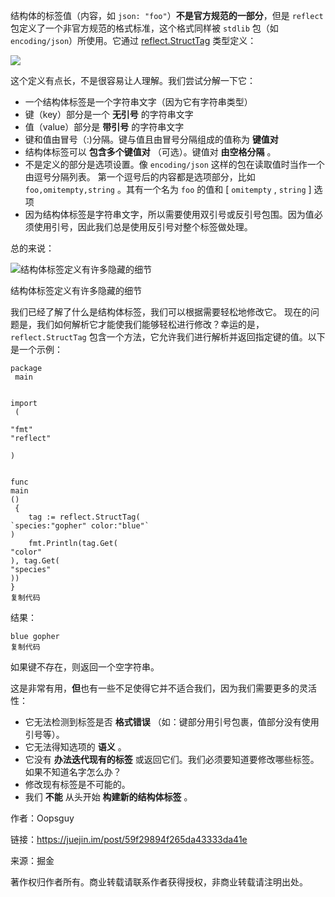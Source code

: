 结构体的标签值（内容，如 `json: "foo"`）**不是官方规范的一部分**，但是 `reflect` 包定义了一个非官方规范的格式标准，这个格式同样被 `stdlib` 包（如 `encoding/json`）所使用。它通过 [reflect.StructTag](https://link.juejin.im?target=https%3A%2F%2Fgolang.org%2Fpkg%2Freflect%2F%23StructTag) 类型定义：



![](https://user-gold-cdn.xitu.io/2017/10/27/1e4ae2ae020e5ccf540168ac3a00f32f?imageView2/0/w/1280/h/960/format/webp/ignore-error/1)



这个定义有点长，不是很容易让人理解。我们尝试分解一下它：

* 一个结构体标签是一个字符串文字（因为它有字符串类型）
* 键（key）部分是一个
  **无引号**
  的字符串文字
* 值（value）部分是
  **带引号**
  的字符串文字
* 键和值由冒号（:\)分隔。键与值且由冒号分隔组成的值称为
  **键值对**
* 结构体标签可以
  **包含多个键值对**
  （可选）。键值对
  **由空格分隔**
  。
* 不是定义的部分是选项设置。像 
  `encoding/json`
   这样的包在读取值时当作一个由逗号分隔列表。 第一个逗号后的内容都是选项部分，比如 
  `foo,omitempty,string`
  。其有一个名为 
  `foo`
   的值和 \[
  `omitempty`
  , 
  `string`
  \] 选项
* 因为结构体标签是字符串文字，所以需要使用双引号或反引号包围。因为值必须使用引号，因此我们总是使用反引号对整个标签做处理。

总的来说：



![](https://user-gold-cdn.xitu.io/2017/10/27/b3f44b23f5c05d3b361351e45ceb6e19?imageView2/0/w/1280/h/960/format/webp/ignore-error/1 "结构体标签定义有许多隐藏的细节")

结构体标签定义有许多隐藏的细节



我们已经了解了什么是结构体标签，我们可以根据需要轻松地修改它。 现在的问题是，我们如何解析它才能使我们能够轻松进行修改？幸运的是，`reflect.StructTag` 包含一个方法，它允许我们进行解析并返回指定键的值。以下是一个示例：

    package
     main


    import
     (

    "fmt"
    "reflect"

    )


    func
    main
    ()
     {
        tag := reflect.StructTag(
    `species:"gopher" color:"blue"`
    )
        fmt.Println(tag.Get(
    "color"
    ), tag.Get(
    "species"
    ))
    }
    复制代码

结果：

```
blue gopher
复制代码
```

如果键不存在，则返回一个空字符串。

这是非常有用，**但**也有一些不足使得它并不适合我们，因为我们需要更多的灵活性：

* 它无法检测到标签是否
  **格式错误**
  （如：键部分用引号包裹，值部分没有使用引号等）。
* 它无法得知选项的
  **语义**
  。
* 它没有
  **办法迭代现有的标签**
  或返回它们。我们必须要知道要修改哪些标签。如果不知道名字怎么办？
* 修改现有标签是不可能的。
* 我们
  **不能**
  从头开始
  **构建新的结构体标签**
  。

  


作者：Oopsguy

  


链接：https://juejin.im/post/59f29894f265da43333da41e

  


来源：掘金

  


著作权归作者所有。商业转载请联系作者获得授权，非商业转载请注明出处。

